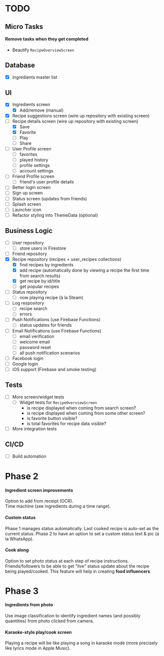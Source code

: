 # TODO

## Micro Tasks

#### Remove tasks when they get completed

- Beautify `RecipeOverviewScreen`

## Database

- [x] Ingredients master list

## UI

- [x] Ingredients screen
  - [x] Add/remove (manual)
- [x] Recipe suggestions screen (wire up repository with existing screen)
- [ ] Recipe details screen (wire up repository with existing screen)
  - [x] Save
  - [x] Favorite
  - [ ] Play
  - [ ] Share
- [ ] User Profile screen
  - [ ] favorites
  - [ ] played history
  - [ ] profile settings
  - [ ] account settings
- [ ] Friend Profile screen
  - [ ] friend's user profile details
- [ ] Better login screen
- [ ] Sign up screen
- [ ] Status screen (updates from friends)
- [ ] Splash screen
- [ ] Launcher icon
- [ ] Refactor styling into ThemeData (optional)

## Business Logic

- [ ] User repository
  - [ ] store users in Firestore
- [ ] Friend repository
- [x] Recipe repository (recipes + user_recipes collections)
  - [x] find recipes by ingredients
  - [x] add recipe (automatically done by viewing a recipe the first time from search results)
  - [x] get recipe by id/title
  - [ ] get popular recipes
- [ ] Status repository
  - [ ] now playing recipe (à la Steam)
- [ ] Log respository
  - [ ] recipe search
  - [ ] errors
- [ ] Push Notifications (use Firebase Functions)
  - [ ] status updates for friends
- [ ] Email Notifications (use Firebase Functions)
  - [ ] email verification
  - [ ] welcome email
  - [ ] password reset
  - [ ] all push notification scenarios
- [ ] Facebook login
- [ ] Google login
- [ ] iOS support (Firebase and smoke testing)

## Tests

- [ ] More screen/widget tests
  - [ ] Widget tests for `RecipeOverviewScreen`
    - is recipe displayed when coming from search screen?
    - is recipe displayed when coming from some other screen?
    - is favorite button visible?
    - is total favorites for recipe data visible?
- [ ] More integration tests

## CI/CD

- [ ] Build automation

# Phase 2

#### Ingredient screen improvements

Option to add from receipt (OCR).  
Time machine (see ingredients during a time range).

#### Custom status

Phase 1 manages status automatically. Last cooked recipe is auto-set as the current status. Phase 2 to have an option to set a custom status text & pic (a la WhatsApp).

#### Cook along

Option to set photo status at each step of recipe instructions. Friends/followers to be able to get "live" status update about the recipe being played/cooked. This feature will help in creating **food influencers**.

# Phase 3

#### Ingredients from photo

Use image classification to identify ingredient names (and possibly quantities) from photo clicked from camera.

#### Karaoke-style play/cook screen

Playing a recipe will be like playing a song in karaoke mode (more precisely like lyrics mode in Apple Music).
